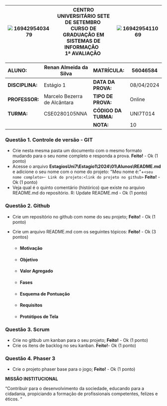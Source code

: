 |![1694295403479](image/1694295403479.png)| **CENTRO UNIVERSITÁRIO SETE DE SETEMBRO**  <br />CURSO DE GRADUAÇÃO EM SISTEMAS DE INFORMAÇÃO   <br />1ª AVALIAÇÃO  | ![1694295411069](image/1694295411069.png) |
| ------------------------------------------------------------- | ------------------------------------------------------------------------------------------------------------------------------------- | --------------------------------------- |

| **ALUNO:**|Renan Almeida da Silva | **MATRÍCULA:**|56046584 |
| :-------------------- | ----------------------------- | :-------------------------- | ---------- |
| **DISCIPLINA:** | Estágio 1                    | **DATA DA PROVA:**    | 08/04/2024 |
| **PROFESSOR:**  | Marcelo Bezerra de Alcântara | **TIPO DE PROVA:**    | Online     |
| **TURMA:**      | CSE0280105NNA                 | **CÓDIGO DA TURMA:** | UNI7T014   |
|                       |                               | **NOTA:**             | 10 |

### **Questão 1.** Controle de versão - GIT

- Crie nesta mesma pasta um documento com o mesmo formato mudando para o seu nome completo e responda a prova. **Feito!** - Ok (1 ponto)
- Acesse o arquivo **EstagiosUni7\Estagio1\2024\01\Alunos\README.md** e adicione o seu nome com o nome do projeto: "Meu nome é:"+`<seu nome completo>`-` Link do projeto:<link do projeto no github>` **Feito!** - Ok (1 ponto)
- Veja qual é o quinto comentário (histórico) que existe no arquivo README.md do repositório.
  R: Update README.md - Ok (1 ponto)

### **Questão 2.** Github

- Crie um repositório no github com nome do seu projeto; **Feito!** - Ok (1 ponto)
- Crie um arquivo README.md com os seguintes tópicos: **Feito!** - Ok (3 pontos)

  - #### Motivação
  - #### Objetivo
  - #### Valor Agregado
  - #### Fases
  - #### Esquema de Pontuação
  - #### Requisitos
  - #### Protótipos de Tela

### **Questão 3.** Scrum

- Crie no gitbub um kanban para o seu projeto; **Feito!** - Ok (1 ponto)
- Crie os itens de backlog no seu kanban. **Feito!**- Ok (1 ponto)

### **Questão 4.** Phaser 3

* Crie o projeto phaser base para o jogo; **Feito!** - Ok (1 ponto)

**MISSÃO INSTITUCIONAL**

“Contribuir para o desenvolvimento da sociedade, educando para a cidadania, propiciando a formação de profissionais competentes, felizes e éticos. “
